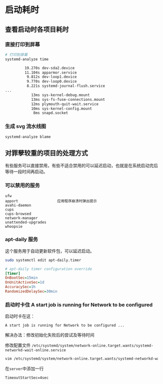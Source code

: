 # 启动耗时

## 查看启动时各项目耗时

### 直接打印到屏幕

```sh
# 打印到屏幕
systemd-analyze time
```

```txt
         19.270s dev-sda2.device
         11.104s apparmor.service
          9.812s dev-loop1.device
          9.770s dev-loop0.device
          8.221s systemd-journal-flush.service
...
            13ms sys-kernel-debug.mount
            13ms sys-fs-fuse-connections.mount
            12ms plymouth-quit-wait.service
            10ms sys-kernel-config.mount
             8ms snapd.socket
```

### 生成 svg 流水线图

```sh
systemd-analyze blame
```

## 对罪孽较重的项目的处理方式

有些服务可以直接禁用，有些不适合禁用的可以延迟启动，也就是在系统启动完后等待一段时间再启动。

### 可以禁用的服务

```list
ufw
apport					应用程序崩溃时弹出提示
avahi-daemon
cups
cups-browsed
network-manager
unattended-upgrades
whoopsie
```

### apt-daily 服务

这个服务用于自动更新软件包，可以延迟启动。

```bash
sudo systemctl edit apt-daily.timer
```

```ini
# apt-daily timer configuration override
[Timer]
OnBootSec=15min
OnUnitActiveSec=1d
AccuracySec=1h
RandomizedDelaySec=30min
```

### 启动时卡住 A start job is running for Network to be configured

启动时卡在这：

```log
A start job is running for Network to be configured ...
```

解决办法：修改初始化失败后的尝试及等待时间

修改配置文件 `/etc/systemd/system/network-online.target.wants/systemd-networkd-wait-online.service`

```sh
vim /etc/systemd/system/network-online.target.wants/systemd-networkd-wait-online.service
```

在`server`中添加一行

```service
TimeoutStartSec=4sec
```
